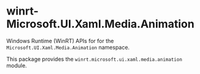 <!-- warning: Please don't edit this file. It was automatically generated. -->

# winrt-Microsoft.UI.Xaml.Media.Animation

Windows Runtime (WinRT) APIs for for the `Microsoft.UI.Xaml.Media.Animation` namespace.

This package provides the `winrt.microsoft.ui.xaml.media.animation` module.

